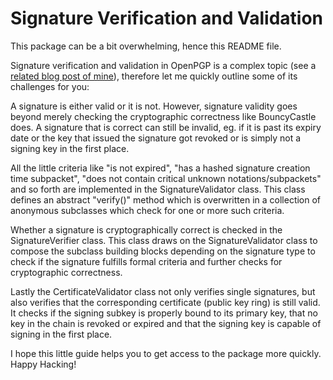 # Signature Verification and Validation

This package can be a bit overwhelming, hence this README file.

Signature verification and validation in OpenPGP is a complex topic (see a 
[related blog post of mine](https://blog.jabberhead.tk/2021/04/03/why-signature-verification-in-openpgp-is-hard/)), 
therefore let me quickly outline some of its challenges for you:

A signature is either valid or it is not.
However, signature validity goes beyond merely checking the cryptographic correctness like BouncyCastle does.
A signature that is correct can still be invalid, eg. if it is past its expiry date
or the key that issued the signature got revoked or is simply not a signing key in the first place.

All the little criteria like "is not expired", "has a hashed signature creation time subpacket",
"does not contain critical unknown notations/subpackets" and so forth
are implemented in the SignatureValidator class. This class defines an abstract "verify()" method
which is overwritten in a collection of anonymous subclasses which check for one or more such criteria.

Whether a signature is cryptographically correct is checked in the SignatureVerifier class.
This class draws on the SignatureValidator class to compose the subclass building blocks depending on
the signature type to check if the signature fulfills formal criteria and further checks for
cryptographic correctness.

Lastly the CertificateValidator class not only verifies single signatures, but also verifies that
the corresponding certificate (public key ring) is still valid.
It checks if the signing subkey is properly bound to its primary key, that no key in the chain is
revoked or expired and that the signing key is capable of signing in the first place.

I hope this little guide helps you to get access to the package more quickly.
Happy Hacking!